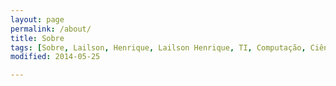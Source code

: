 ```yaml
---
layout: page
permalink: /about/
title: Sobre
tags: [Sobre, Lailson, Henrique, Lailson Henrique, TI, Computação, Ciência, Tecnologia]
modified: 2014-05-25

---
```

